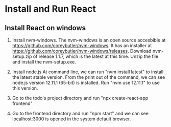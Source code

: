 # Install and Run React

## Install React on windows 
1. Install nvm-windows. 
   The nvm-windows is an open source accesbible at
   https://github.com/coreybutler/nvm-windows. It has an installer at
   https://github.com/coreybutler/nvm-windows/releases.
   Download nvm-setup.zip of release 1.1.7, which is the latest at this time.
   Unzip the file and install the nvm-setup.exe.   
   
2. Install node.js
   At command line, we can run "nvm install latest" to install the latest stable
   version. 
   From the print out of the command, we can see node.js version 12.11.1
   (65-bit) is installed. Run "nvm use 12.11.1" to use this version. 

3. Go to the todo's project directory and run "npx create-react-app frontend"

4. Go to the frontend directory and run "npm start" and we can see
   localhost:3000 is opened in the system default browser.  